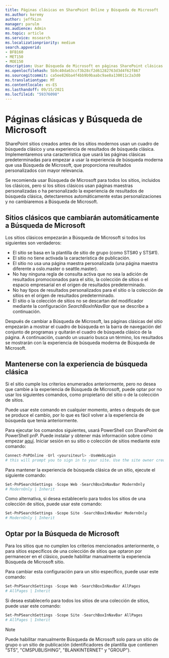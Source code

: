 ```yaml
---
title: Páginas clásicas en SharePoint Online y Búsqueda de Microsoft
ms.author: keremy
author: jeffkizn
manager: parulm
ms.audience: Admin
ms.topic: article
ms.service: mssearch
ms.localizationpriority: medium
search.appverid:
- BFB160
- MET150
- MOE150
description: Usar Búsqueda de Microsoft en páginas SharePoint clásicas
ms.openlocfilehash: 5b9c40da63ccf3b28cf2d61282763d3d4f62f867
ms.sourcegitcommit: ca5ee826ba4f4bb9b9baabc9ae8a130011c2a3d0
ms.translationtype: MT
ms.contentlocale: es-ES
ms.lasthandoff: 09/15/2021
ms.locfileid: "59376098"
---
```

# <a name="classic-pages-and-microsoft-search"></a>Páginas clásicas y Búsqueda de Microsoft

SharePoint sitios creados antes de los sitios modernos usan un cuadro de búsqueda clásico y una experiencia de resultados de búsqueda clásica. Implementaremos una característica que usará las páginas clásicas predeterminadas para empezar a usar la experiencia de búsqueda moderna que usa Búsqueda de Microsoft, que proporciona resultados personalizados con mayor relevancia.

Se recomienda usar Búsqueda de Microsoft para todos los sitios, incluidos los clásicos, pero si los sitios clásicos usan páginas maestras personalizadas o ha personalizado la experiencia de resultados de búsqueda clásica, detectaremos automáticamente estas personalizaciones y no cambiaremos a Búsqueda de Microsoft.

## <a name="classic-sites-that-will-automatically-switch-to-microsoft-search"></a>Sitios clásicos que cambiarán automáticamente a Búsqueda de Microsoft

Los sitios clásicos empezarán a Búsqueda de Microsoft si todos los siguientes son verdaderos:

* El sitio se basa en la plantilla de sitio de grupo (como STS#0 y STS#1).
* El sitio no tiene activada la característica de publicación.
* El sitio no usa una página maestra personalizada (una página maestra diferente a oslo.master o seattle.master).
* No hay ninguna regla de consulta activa que no sea la adición de resultados promocionados para el sitio, la colección de sitios o el espacio empresarial en el origen de resultados predeterminado.
* No hay tipos de resultados personalizados para el sitio o la colección de sitios en el origen de resultados predeterminado.
* El sitio o la colección de sitios no se descartan del modificador mediante la configuración *SearchBoxInNavBar* que se describe a continuación.

Después de cambiar a Búsqueda de Microsoft, las páginas clásicas del sitio empezarán a mostrar el cuadro de búsqueda en la barra de navegación del conjunto de programas y quitarán el cuadro de búsqueda clásico de la página. A continuación, cuando un usuario busca un término, los resultados se mostrarán con la experiencia de búsqueda moderna de Búsqueda de Microsoft.

## <a name="staying-with-the-classic-search-experience"></a>Mantenerse con la experiencia de búsqueda clásica

Si el sitio cumple los criterios enumerados anteriormente, pero no desea que cambie a la experiencia de Búsqueda de Microsoft, puede optar por no usar los siguientes comandos, como propietario del sitio o de la colección de sitios.

Puede usar este comando en cualquier momento, antes o después de que se produce el cambio, por lo que es fácil volver a la experiencia de búsqueda que tenía anteriormente.

Para ejecutar los comandos siguientes, usará PowerShell con SharePoint de PowerShell pnP. Puede instalar y obtener más información sobre cómo empezar [aquí](/powershell/sharepoint/sharepoint-pnp/sharepoint-pnp-cmdlets?view=sharepoint-ps). Iniciar sesión en su sitio o colección de sitios mediante este comando:

```powershell
Connect-PnPOnline -Url <yoursiteurl> -UseWebLogin
# this will prompt you to sign in to your site. Use the site owner credentials.
```

Para mantener la experiencia de búsqueda clásica de un sitio, ejecute el siguiente comando:

```powershell
Set-PnPSearchSettings -Scope Web -SearchBoxInNavBar ModernOnly
# ModernOnly | Inherit
```

Como alternativa, si desea establecerlo para todos los sitios de una colección de sitios, puede usar este comando:

```powershell
Set-PnPSearchSettings -Scope Site -SearchBoxInNavBar ModernOnly
# ModernOnly | Inherit
```

## <a name="opting-into-microsoft-search"></a>Optar por la Búsqueda de Microsoft

Para los sitios que no cumplen los criterios mencionados anteriormente, o para sitios específicos de una colección de sitios que optaron por permanecer en el clásico, puede habilitar manualmente la experiencia Búsqueda de Microsoft sitio.

Para cambiar esta configuración para un sitio específico, puede usar este comando:

```powershell
Set-PnPSearchSettings -Scope Web -SearchBoxInNavBar AllPages
# AllPages | Inherit
```

Si desea establecerlo para todos los sitios de una colección de sitios, puede usar este comando:

```powershell
Set-PnPSearchSettings -Scope Site -SearchBoxInNavBar AllPages
# AllPages | Inherit
```

> [!NOTE]
> Puede habilitar manualmente Búsqueda de Microsoft solo para un sitio de grupo o un sitio de publicación (identificadores de plantilla que contienen "STS", "CMSPUBLISHING", "BLANKINTERNET" y "GROUP").